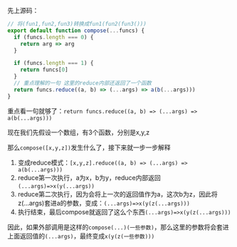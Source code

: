 先上源码：
```js
// 将(fun1,fun2,fun3)转换成fun1(fun2(fun3()))
export default function compose(...funcs) {
  if (funcs.length === 0) {
    return arg => arg
  }

  if (funcs.length === 1) {
    return funcs[0]
  }
  // 重点理解的一句 这里的reduce内部还返回了一个函数
  return funcs.reduce((a, b) => (...args) => a(b(...args)))
}
```
重点看一句就够了：`return funcs.reduce((a, b) => (...args) => a(b(...args)))`

现在我们先假设一个数组，有3个函数，分别是x,y,z

那么`compose([x,y,z])`发生什么了，接下来就一步一步解释

1. 变成reduce模式：`[x,y,z].reduce((a, b) => (...args) => a(b(...args)))`
2. reduce第一次执行，a为x，b为y，reduce内部返回`(...args)=>x(y(...args))`
3. reduce第二次执行，因为会将上一次的返回值作为a，这次b为z，因此将z(...args)套进a的参数，变成：`(...args)=>x(y(z(...args)))`
4. 执行结束，最后compose就返回了这么个东西`(...args)=>x(y(z(...args)))`

因此，如果外部调用是这样的`compose(...)(一些参数)`，那么这里的参数将会套进上面返回值的`(...args)`，最终变成`x(y(z(一些参数)))`